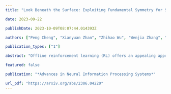```yaml
---
title: "Look Beneath the Surface: Exploiting Fundamental Symmetry for Sample-Efficient Offline RL"

date: 2023-09-22

publishDate: 2023-10-09T08:07:44.014393Z

authors: ["Peng Cheng", "Xianyuan Zhan", "Zhihao Wu", "Wenjia Zhang", "Shoucheng Song", "Han Wang", "Youfang Lin", "Li Jiang"]

publication_types: ["1"]

abstract: "Offline reinforcement learning (RL) offers an appealing approach to real-world tasks by learning policies from pre-collected datasets without interacting with the environment. However, the performance of existing offline RL algorithms heavily depends on the scale and state-action space coverage of datasets. Real-world data collection is often expensive and uncontrollable, leading to small and narrowly covered datasets and posing significant challenges for practical deployments of offline RL. In this paper, we provide a new insight that leveraging the fundamental symmetry of system dynamics can substantially enhance offline RL performance under small datasets. Specifically, we propose a Time-reversal symmetry (T-symmetry) enforced Dynamics Model (TDM), which establishes consistency between a pair of forward and reverse latent dynamics. TDM provides both well-behaved representations for small datasets and a new reliability measure for OOD samples based on compliance with the T-symmetry. These can be readily used to construct a new offline RL algorithm (TSRL) with less conservative policy constraints and a reliable latent space data augmentation procedure. Based on extensive experiments, we find TSRL achieves great performance on small benchmark datasets with as few as 1% of the original samples, which significantly outperforms the recent offline RL algorithms in terms of data efficiency and generalizability."

featured: false

publication: "*Advances in Neural Information Processing Systems*"

url_pdf: "https://arxiv.org/abs/2306.04220"
---
```


